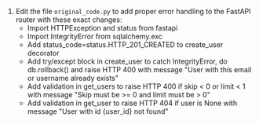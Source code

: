 1. Edit the file `original_code.py` to add proper error handling to the FastAPI router with these exact changes:
   - Import HTTPException and status from fastapi
   - Import IntegrityError from sqlalchemy.exc
   - Add status_code=status.HTTP_201_CREATED to create_user decorator
   - Add try/except block in create_user to catch IntegrityError, do db.rollback() and raise HTTP 400 with message "User with this email or username already exists"
   - Add validation in get_users to raise HTTP 400 if skip < 0 or limit < 1 with message "Skip must be >= 0 and limit must be > 0"
   - Add validation in get_user to raise HTTP 404 if user is None with message "User with id {user_id} not found"